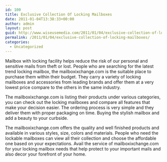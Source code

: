 ```yaml
---
id: 100
title: Exclusive Collection Of Locking Mailboxes
date: 2011-01-04T13:38:33+00:00
author: admin
layout: post
guid: http://www.wiseusemedia.com/2011/01/04/exclusive-collection-of-locking-mailboxes/
permalink: /2011/01/04/exclusive-collection-of-locking-mailboxes/
categories:
  - Uncategorized
---
```

Mailbox with locking facility helps reduce the risk of our personal and sensitive mails from theft or lost. People who are searching for the latest trend locking mailbox, the mailboxixchange.com is the suitable place to purchase them within their budget. They carry a variety of locking mailboxes and accessories from leading brands and offer them at a very lowest price compare to the others in the same industry.

The mailboxixchange.com is listing their products under various categories, you can check out the locking mailboxes and compare all features that make your decision easier. The ordering process is very simple and they deliver them with proper packaging on time. Buying the stylish mailbox and add a beauty to your curbside.

The mailboxixchange.com offers the quality and well finished products and available in various styles, size, colors and materials. People who need the lockable mailboxes can view all their collection and choose the affordable one based on your expectations. Avail the service of mailboxixchange.com for your locking mailbox needs that help protect to your important mails and also decor your forefront of your home.